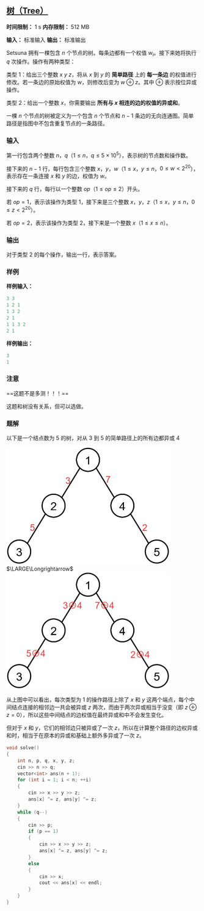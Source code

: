 ## [树（Tree）](https://codeforces.com/gym/104385/problem/I)

**时间限制：** 1 s
**内存限制：** 512 MB

**输入：** 标准输入
**输出：** 标准输出



Setsuna 拥有一棵包含 $n$ 个节点的树。每条边都有一个权值 $w_i$。接下来她将执行 $q$ 次操作。操作有两种类型：

类型 $1$：给出三个整数 $x\ y\ z$，将从 $x$ 到 $y$ 的 **简单路径** 上的 **每一条边** 的权值进行修改。若一条边的原始权值为 $w$，则修改后变为 $w \oplus z$。其中 $\oplus$ 表示按位异或操作。

类型 $2$：给出一个整数 $x$，你需要输出 **所有与 $x$ 相连的边的权值的异或和**。

一棵 $n$ 个节点的树被定义为一个包含 $n$ 个节点和 $n-1$ 条边的无向连通图。简单路径是指图中不包含重复节点的一条路径。







### 输入

第一行包含两个整数 $n$，$q$（$1 \le n$，$q \le 5 \times 10^5$），表示树的节点数和操作数。

接下来的 $n-1$ 行，每行包含三个整数 $x$，$y$，$w$（$1 \le x$，$y \le n$，$0 \le w < 2^{20}$），表示存在一条连接 $x$ 和 $y$ 的边，权值为 $w$。

接下来的 $q$ 行，每行以一个整数 $op$（$1 \le op \le 2$）开头。

若 $op=1$，表示该操作为类型 $1$，接下来是三个整数 $x$，$y$，$z$（$1 \le x$，$y \le n$，$0 \le z < 2^{20}$）。

若 $op=2$，表示该操作为类型 $2$，接下来是一个整数 $x$（$1 \le x \le n$）。





### 输出

对于类型 $2$ 的每个操作，输出一行，表示答案。

 



### 样例

**样例输入：**

```cpp
3 3
1 2 1
1 3 2
2 1
1 1 3 2
2 1
```



**样例输出：**

```cpp
3
1
```





### 注意

==这题不是多测！！！==

这题和树没有关系，但可以选做。





### 题解

以下是一个结点数为 $5$ 的树，对从 $3$ 到 $5$ 的简单路径上的所有边都异或 $4$

<img src="assets/2025-07-23-01.png" style="zoom:50%;" />            $\LARGE\Longrightarrow$            <img src="assets/2025-07-23-02.png" style="zoom:50%;" />

从上图中可以看出，每次类型为 $1$ 的操作路径上除了 $x$ 和 $y$ 这两个端点，每个中间结点连接的相邻边一共会被异或 $z$ 两次，而由于两次异或相当于没变（即 $z \oplus z = 0$），所以这些中间结点的边权值在最终异或和中不会发生变化。

但对于 $x$ 和 $y$，它们的相邻边只被异或了一次 $z$，所以在计算整个路径的边权异或和时，相当于在原本的异或和基础上额外多异或了一次 $z$。



```cpp
void solve()
{
	int n, p, q, x, y, z;
	cin >> n >> q;
	vector<int> ans(n + 1);
	for (int i = 1; i < n; ++i)
	{
		cin >> x >> y >> z;
		ans[x] ^= z, ans[y] ^= z;
	}
	while (q--)
	{
		cin >> p;
		if (p == 1)
		{
			cin >> x >> y >> z;
			ans[x] ^= z, ans[y] ^= z;
		}
		else
		{
			cin >> x;
			cout << ans[x] << endl;
		}
	}
}
```